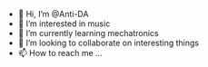 - 👋 Hi, I’m @Anti-DA
- 👀 I’m interested in music
- 🌱 I’m currently learning mechatronics
- 💞️ I’m looking to collaborate on interesting things
- 📫 How to reach me ...

<!---
Anti-DA/Anti-DA is a ✨ special ✨ repository because its `README.md` (this file) appears on your GitHub profile.
You can click the Preview link to take a look at your changes.
--->
